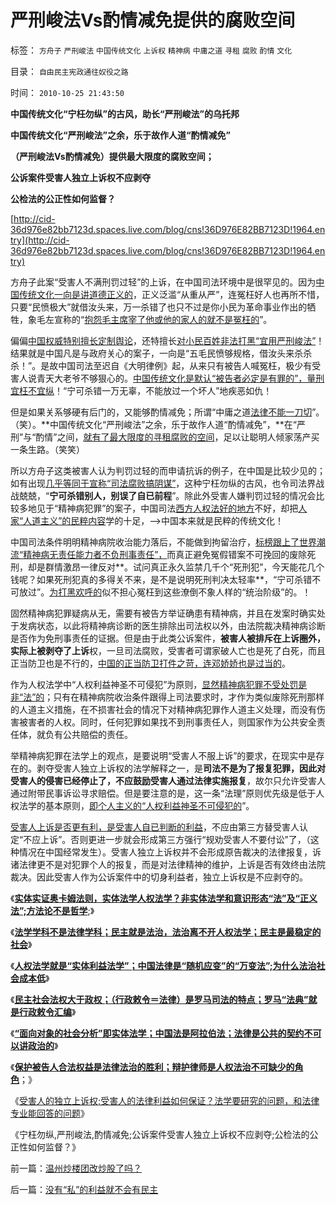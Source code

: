 # 严刑峻法Vs酌情减免提供的腐败空间

标签： `方舟子` `严刑峻法` `中国传统文化` `上诉权` `精神病` `中庸之道` `寻租` `腐败` `酌情` `文化` 

目录： `自由民主宪政通往奴役之路`

时间： `2010-10-25 21:43:50`

**中国传统文化“宁枉勿纵”的古风，助长“严刑峻法”的乌托邦**

**中国传统文化“严刑峻法”之余，乐于故作人道“酌情减免”**

**（严刑峻法Vs酌情减免）提供最大限度的腐败空间；**

**公诉案件受害人独立上诉权不应剥夺**

**公检法的公正性如何监督？**

[http://cid-36d976e82bb7123d.spaces.live.com/blog/cns!36D976E82BB7123D!1964.entry](http://cid-36d976e82bb7123d.spaces.live.com/blog/cns!36D976E82BB7123D!1964.entry)

方舟子此案“受害人不满刑罚过轻”的上诉，在中国司法环境中是很罕见的。因为[中国传统文化一向是讲道德正义的](../../../2009/11/14/正义感也可以变得非常可怕.md)，正义泛滥“从重从严”，连冤枉好人也再所不惜，只要“民愤极大”就借汝头来，万一杀错了也只不过是你小民为革命事业作出的牺牲，象毛左宣称的“[抱怨毛主席宰了他或他的家人的就不是冤枉的](../../../2010/5/24/袁腾飞确实没有资格评价毛主席！散户有胆量赚钱吗？.md)”。

偏偏[中国权威特别擅长定制舆论](../../../2009/10/11/定制民意与不确定性定律的不确定性.md)，还特擅长[对小民百姓非法打黑“宜用严刑峻法”](../../../2010/6/10/支持广州等地政府依法打黑.md)！结果就是中国凡是与政府关心的案子，一向是“五毛民愤够规格，借汝头来杀杀杀！”。是故中国司法至迟自《大明律例》起，从来只有被告人喊冤枉，极少有受害人说青天大老爷不够狠心的。[中国传统文化是默认“被告者必定是有罪的”，量刑宜枉不宜纵](../../../2009/3/25/中国式诡辩：疑证从有，君权裁决.md)！“宁可杀错一万无辜，不能放过一个坏人”地疾恶如仇！

但是如果关系够硬有后门的，又能够酌情减免；所谓“中庸之道[法律不能一刀切](../../../2009/8/23/法治就是依律一刀切而拒绝中庸枉法！.md)”。（笑）。**中国传统文化“严刑峻法”之余，乐于故作人道“酌情减免”，**在“严刑”与“酌情”之间，[就有了最大限度的寻租腐败的空间](../../../2009/5/25/魔戒！世界上根本没有绝对的权力～！.md)，足以让聪明人倾家荡产买一条生路。（笑笑）

所以方舟子这类被害人认为判罚过轻的而申请抗诉的例子，在中国是比较少见的；如有出现[几乎等同于宣称“司法腐败搞阴谋”](../../../2010/10/12/方舟子司法阴谋论没道理，公检法此案无失误.md)，这种宁枉勿纵的古风，也令司法界战战兢兢，“**宁可杀错别人，别误了自已前程**”。除此外受害人嫌判罚过轻的情况会比较多地见于“精神病犯罪”的案子，中国司法[西方人权法好的地方](../../../2010/9/21/人道，人道主义和民粹.md)不好，却把[人家“人道主义”的民粹内容](../../../2010/9/21/“民主斗士”大部分是民粹斗士.md)学的十足，——>中国本来就是民粹的传统文化！

中国司法条件明明精神病院收治能力落后，不能做到拘留治疗，[标榜跟上了世界潮流“精神病无责任能力者不负刑事责任”，](../../../2010/3/26/“精神病（犯）免责”侵犯人权歪曲法理.md)而真正避免冤假错案不可挽回的废除死刑，却是群情激昂一律反对**。试问真正永久监禁几千个“死刑犯”，今天能花几个钱呢？如果死刑犯真的多得关不来，是不是说明死刑判决太轻率**，“宁可杀错不可放过”。[为打黑欢呼的](../../../2009/11/14/正义感也可以变得非常可怕.md)似不担心冤枉到这些潦倒不象人样的“统治阶级”的。！

固然精神病犯罪疑病从无，需要有被告方举证确患有精神病，并且在发案时确实处于发病状态，以此将精神病诊断的医生排除出司法权以外，由法院裁决精神病诊断是否作为免刑事责任的证据。但是由于此类公诉案件，**被害人被排斥在上诉圈外，实际上被剥夺了上诉**权，一旦司法腐败，受害者可谓家破人亡也是死了白死，而且正当防卫也是不行的，[中国的正当防卫打件之苛，连邓娇娇也是过当的](http://www.google.com.hk/url?sa=t&source=web&cd=2&ved=0CBoQFjAB&url=http://cid-36d976e82bb7123d.spaces.live.com/blog/cns!36D976E82BB7123D!183.entry&ei=_m2-TJinPMSecNHwuMYN&usg=AFQjCNE28T_VvhR557DeIptWNWZZ7a1lSw)。

作为人权法学中“人权利益神圣不可侵犯”为原则，[显然精神病犯罪不受处罚是非“法”的](../../../2010/3/26/“精神病（犯）免责”侵犯人权歪曲法理.md)；只有在精神病院收治条件跟得上司法要求时，才作为类似废除死刑那样的人道主义措施，在不损害社会的情况下对精神病犯罪作人道主义处理，而没有伤害被害者的人权。同时，任何犯罪如果找不到刑事责任人，则国家作为公共安全责任体，就负有公共赔偿的责任。

举精神病犯罪在法学上的观点，是要说明“受害人不服上诉”的要求，在现实中是存在的。剥夺受害人独立上诉权的法学解释之一，是**司法不是为了报复犯罪，因此对受害人的侵害已经停止了，不应鼓励受害人通过法律实施报复**，故尔只允许受害人通过附带民事诉讼寻求赔偿。但是要注意的是，这一条“法理”原则优先级是低于人权法学的基本原则，[即个人主义的“人权利益神圣不可侵犯的](../../../2010/1/21/人权是价值判断的原子单位.md)”。

[受害人上诉是否更有利，是受害人自已判断的利益](http://blog.sina.com.cn/s/blog_5563a64d0100lt0f.html)，不应由第三方替受害人认定“不应上诉”。否则更进一步就会形成第三方强行“规劝受害人不要付讼”了，（这种情况在中国经常发生）。受害人独立上诉权并不会形成原告裁决的法律报复，诉诸法律更不是对犯罪个人的报复，而是对法律精神的维护，上诉是否有效终由法院裁决。因此受害人作为公诉案件中的切身利益者，独立上诉权是不应剥夺的。

《[**实体实证奥卡姆法则，实体法学人权法学？非实体法学和意识形态“法”及“正义法”;方法论不是哲学**](../../../2010/10/22/什么是实体法学？什么是意识形态的正义法？.md);》

《[**法学学科不是法律学科；民主就是法治，法治离不开人权法学；民主是最稳定的社会**](../../../2010/10/23/民主就是法治；法学研究民主.md)》

《[**人权法学就是“实体利益法学”；中国法律是“随机应变”的“万变法”;为什么法治社会成本低**](../../../2010/10/23/法治社会成本低；实体利益法.md)》

《[**民主社会法权大于政权；（行政敕令＝法律）是罗马司法的特点；罗马“法典”就是行政敕令汇编**](../../../2010/10/23/民主社会法权大于政权；罗马“法治”仍未民主.md)》

《[**“面向对象的社会分析”即实体法学；中国法是阿拉伯法；法律是公共的契约不可以讲政治的**](../../../2010/10/24/罗马法是实体法，中国法是阿拉伯法.md)》

《[**保护被告人合法权益是法律法治的胜利；辩护律师是人权法治不可缺少的角色**](../../../2010/10/24/黑律师的贡献“非法无正义”.md)；》

《[受害人的独立上诉权;受害人的法律利益如何保证？法学要研究的问题，和法律专业能回答的问题](../../../2010/10/24/方舟子的贡献：受害人的法律利益如何保证？.md)》

《宁枉勿纵,严刑峻法,酌情减免;公诉案件受害人独立上诉权不应剥夺;公检法的公正性如何监督？》



前一篇：[温州炒楼团改炒股了吗？](../../../2010/10/25/温州炒楼团改炒股了吗？.md)

后一篇：[没有“私”的利益就不会有民主](../../../2010/10/25/没有“私”的利益就不会有民主.md)